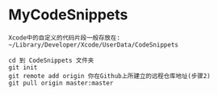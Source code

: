 # MyCodeSnippets
```
Xcode中的自定义的代码片段一般存放在:
~/Library/Developer/Xcode/UserData/CodeSnippets
```
```
cd 到 CodeSnippets 文件夹
git init
git remote add origin 你在Github上所建立的远程仓库地址(步骤2)
git pull origin master:master
```

